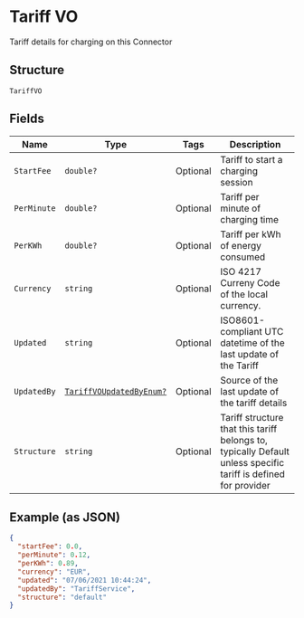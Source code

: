 
# Tariff VO

Tariff details for charging on this Connector

## Structure

`TariffVO`

## Fields

| Name | Type | Tags | Description |
|  --- | --- | --- | --- |
| `StartFee` | `double?` | Optional | Tariff to start a charging session |
| `PerMinute` | `double?` | Optional | Tariff per minute of charging time |
| `PerKWh` | `double?` | Optional | Tariff per kWh of energy consumed |
| `Currency` | `string` | Optional | ISO 4217 Curreny Code of the local currency. |
| `Updated` | `string` | Optional | ISO8601-compliant UTC datetime of the last update of the Tariff |
| `UpdatedBy` | [`TariffVOUpdatedByEnum?`](../../doc/models/tariff-vo-updated-by-enum.md) | Optional | Source of the last update of the tariff details |
| `Structure` | `string` | Optional | Tariff structure that this tariff belongs to, typically Default unless specific tariff is defined for provider |

## Example (as JSON)

```json
{
  "startFee": 0.0,
  "perMinute": 0.12,
  "perKWh": 0.89,
  "currency": "EUR",
  "updated": "07/06/2021 10:44:24",
  "updatedBy": "TariffService",
  "structure": "default"
}
```

